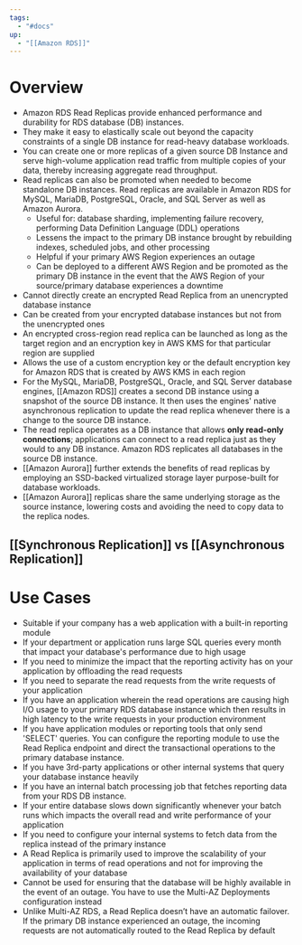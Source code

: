 ```yaml
---
tags:
  - "#docs"
up:
  - "[[Amazon RDS]]"
---
```

# Overview

- Amazon RDS Read Replicas provide enhanced performance and durability for RDS database (DB) instances. 
- They make it easy to elastically scale out beyond the capacity constraints of a single DB instance for read-heavy database workloads. 
- You can create one or more replicas of a given source DB Instance and serve high-volume application read traffic from multiple copies of your data, thereby increasing aggregate read throughput. 
- Read replicas can also be promoted when needed to become standalone DB instances. Read replicas are available in Amazon RDS for MySQL, MariaDB, PostgreSQL, Oracle, and SQL Server as well as Amazon Aurora.
	- Useful for: database sharding, implementing failure recovery, performing Data Definition Language (DDL) operations
	- Lessens the impact to the primary DB instance brought by rebuilding indexes, scheduled jobs, and other processing
	- Helpful if your primary AWS Region experiences an outage
	- Can be deployed to a different AWS Region and be promoted as the primary DB instance in the event that the AWS Region of your source/primary database experiences a downtime
- Cannot directly create an encrypted Read Replica from an unencrypted database instance
- Can be created from your encrypted database instances but not from the unencrypted ones
- An encrypted cross-region read replica can be launched as long as the target region and an encryption key in AWS KMS for that particular region are supplied
- Allows the use of a custom encryption key or the default encryption key for Amazon RDS that is created by AWS KMS in each region
- For the MySQL, MariaDB, PostgreSQL, Oracle, and SQL Server database engines, [[Amazon RDS]] creates a second DB instance using a snapshot of the source DB instance. It then uses the engines' native asynchronous replication to update the read replica whenever there is a change to the source DB instance. 
- The read replica operates as a DB instance that allows **only read-only connections**; applications can connect to a read replica just as they would to any DB instance. Amazon RDS replicates all databases in the source DB instance.
- [[Amazon Aurora]] further extends the benefits of read replicas by employing an SSD-backed virtualized storage layer purpose-built for database workloads.
- [[Amazon Aurora]] replicas share the same underlying storage as the source instance, lowering costs and avoiding the need to copy data to the replica nodes. 


## [[Synchronous Replication]] vs [[Asynchronous Replication]]


# Use Cases

- Suitable if your company has a web application with a built-in reporting module
- If your department or application runs large SQL queries every month that impact your database's performance due to high usage
- If you need to minimize the impact that the reporting activity has on your application by offloading the read requests
- If you need to separate the read requests from the write requests of your application
- If you have an application wherein the read operations are causing high I/O usage to your primary RDS database instance which then results in high latency to the write requests in your production environment
- If you have application modules or reporting tools that only send 'SELECT' queries. You can configure the reporting module to use the Read Replica endpoint and direct the transactional operations to the primary database instance.
- If you have 3rd-party applications or other internal systems that query your database instance heavily
- If you have an internal batch processing job that fetches reporting data from your RDS DB instance.
- If your entire database slows down significantly whenever your batch runs which impacts the overall read and write performance of your application
- If you need to configure your internal systems to fetch data from the replica instead of the primary instance
- A Read Replica is primarily used to improve the scalability of your application in terms of read operations and not for improving the availability of your database
- Cannot be used for ensuring that the database will be highly available in the event of an outage. You have to use the Multi-AZ Deployments configuration instead
- Unlike Multi-AZ RDS, a Read Replica doesn’t have an automatic failover. If the primary DB instance experienced an outage, the incoming requests are not automatically routed to the Read Replica by default




